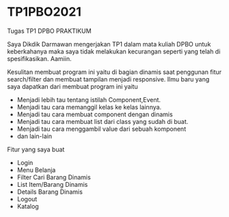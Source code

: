 # TP1PBO2021
Tugas TP1 DPBO PRAKTIKUM

Saya Dikdik Darmawan mengerjakan TP1 dalam mata kuliah DPBO untuk keberkahanya maka saya tidak melakukan kecurangan seperti yang telah di spesifikasikan. Aamiin.

Kesulitan membuat program ini yaitu di bagian dinamis saat penggunan fitur search/filter dan membuat tampilan menjadi responsive.
Ilmu baru yang saya dapatkan dari membuat program ini yaitu
  - Menjadi lebih tau tentang istilah Component,Event.
  - Menjadi tau cara memanggil kelas ke kelas lainnya.
  - Menjadi tau cara membuat component dengan dinamis
  - Menjadi tau cara membuat list dari class yang sudah di buat.
  - Menjadi tau cara menggambil value dari sebuah komponent
  - dan lain-lain

Fitur yang saya buat
- Login
- Menu Belanja
- Filter Cari Barang Dinamis
- List Item/Barang Dinamis
- Details Barang Dinamis
- Logout
- Katalog
